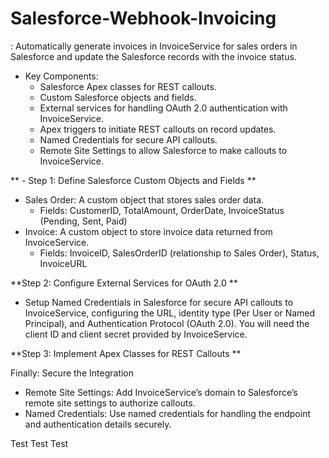 # Salesforce-Webhook-Invoicing
: Automatically generate invoices in InvoiceService for sales orders in Salesforce and update the Salesforce records with the invoice status.
- Key Components:
	- Salesforce Apex classes for REST callouts.
	- Custom Salesforce objects and fields.
	- External services for handling OAuth 2.0 authentication with InvoiceService.
	- Apex triggers to initiate REST callouts on record updates.
	- Named Credentials for secure API callouts.
	- Remote Site Settings to allow Salesforce to make callouts to InvoiceService.

** - Step 1: Define Salesforce Custom Objects and Fields
**
- Sales Order: A custom object that stores sales order data.
	- Fields: CustomerID, TotalAmount, OrderDate, InvoiceStatus (Pending, Sent, Paid)
- Invoice: A custom object to store invoice data returned from InvoiceService.
	- Fields: InvoiceID, SalesOrderID (relationship to Sales Order), Status, InvoiceURL

**Step 2: Configure External Services for OAuth 2.0
**
- Setup Named Credentials in Salesforce for secure API callouts to InvoiceService, configuring the URL, identity type (Per User or Named Principal), and Authentication Protocol (OAuth 2.0). You will need the client ID and client secret provided by InvoiceService.

**Step 3: Implement Apex Classes for REST Callouts
**


Finally: Secure the Integration

- Remote Site Settings: Add InvoiceService’s domain to Salesforce’s remote site settings to authorize callouts.
- Named Credentials: Use named credentials for handling the endpoint and authentication details securely.

Test Test Test
